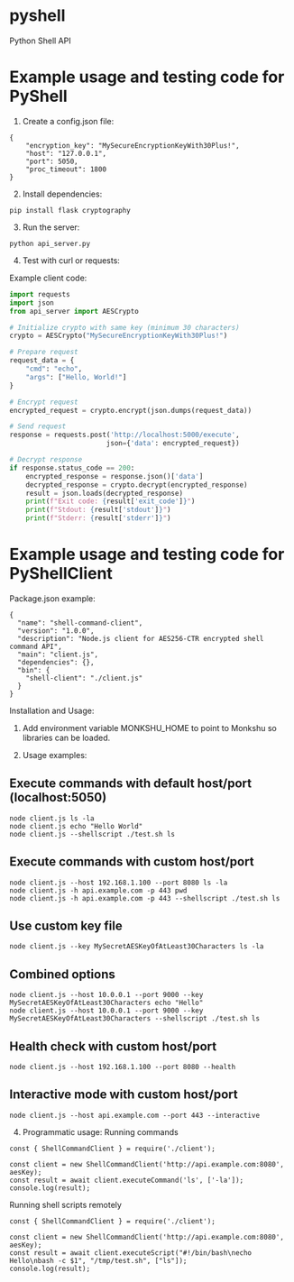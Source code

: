 # pyshell
Python Shell API 


# Example usage and testing code for PyShell
1. Create a config.json file:
```
{
    "encryption_key": "MySecureEncryptionKeyWith30Plus!",
    "host": "127.0.0.1",
    "port": 5050,
    "proc_timeout": 1800
}
```

2. Install dependencies:
```
pip install flask cryptography
```

3. Run the server:
```
python api_server.py
```

4. Test with curl or requests:

Example client code:
```python
import requests
import json
from api_server import AESCrypto

# Initialize crypto with same key (minimum 30 characters)
crypto = AESCrypto("MySecureEncryptionKeyWith30Plus!")

# Prepare request
request_data = {
    "cmd": "echo",
    "args": ["Hello, World!"]
}

# Encrypt request
encrypted_request = crypto.encrypt(json.dumps(request_data))

# Send request
response = requests.post('http://localhost:5000/execute', 
                        json={'data': encrypted_request})

# Decrypt response
if response.status_code == 200:
    encrypted_response = response.json()['data']
    decrypted_response = crypto.decrypt(encrypted_response)
    result = json.loads(decrypted_response)
    print(f"Exit code: {result['exit_code']}")
    print(f"Stdout: {result['stdout']}")
    print(f"Stderr: {result['stderr']}")
```


# Example usage and testing code for PyShellClient
Package.json example:
```
{
  "name": "shell-command-client",
  "version": "1.0.0",
  "description": "Node.js client for AES256-CTR encrypted shell command API",
  "main": "client.js",
  "dependencies": {},
  "bin": {
    "shell-client": "./client.js"
  }
}
```

Installation and Usage:
1. Add environment variable MONKSHU_HOME to point to Monkshu so libraries can be loaded.

3. Usage examples:
   
## Execute commands with default host/port (localhost:5050)
```
node client.js ls -la
node client.js echo "Hello World"
node client.js --shellscript ./test.sh ls
```

## Execute commands with custom host/port
```
node client.js --host 192.168.1.100 --port 8080 ls -la
node client.js -h api.example.com -p 443 pwd
node client.js -h api.example.com -p 443 --shellscript ./test.sh ls
```

## Use custom key file
```
node client.js --key MySecretAESKeyOfAtLeast30Characters ls -la
```

## Combined options
```
node client.js --host 10.0.0.1 --port 9000 --key MySecretAESKeyOfAtLeast30Characters echo "Hello"
node client.js --host 10.0.0.1 --port 9000 --key MySecretAESKeyOfAtLeast30Characters --shellscript ./test.sh ls
```

## Health check with custom host/port
```
node client.js --host 192.168.1.100 --port 8080 --health
```

## Interactive mode with custom host/port
```
node client.js --host api.example.com --port 443 --interactive
```

4. Programmatic usage:
Running commands
```
const { ShellCommandClient } = require('./client');

const client = new ShellCommandClient('http://api.example.com:8080', aesKey);
const result = await client.executeCommand('ls', ['-la']);
console.log(result);
```

Running shell scripts remotely
```
const { ShellCommandClient } = require('./client');

const client = new ShellCommandClient('http://api.example.com:8080', aesKey);
const result = await client.executeScript("#!/bin/bash\necho Hello\nbash -c $1", "/tmp/test.sh", ["ls"]);
console.log(result);
```
